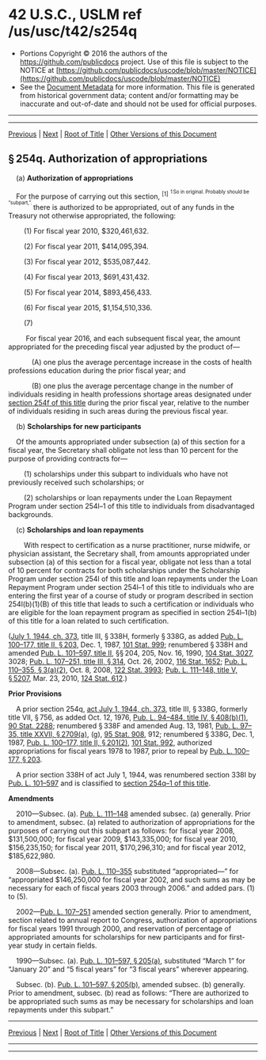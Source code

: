 ---
---

# 42 U.S.C., USLM ref /us/usc/t42/s254q

* Portions Copyright © 2016 the authors of the https://github.com/publicdocs project.
  Use of this file is subject to the NOTICE at [https://github.com/publicdocs/uscode/blob/master/NOTICE](https://github.com/publicdocs/uscode/blob/master/NOTICE)
* See the [Document Metadata](././../../../../../../..//README.md) for more information.
  This file is generated from historical government data; content and/or formatting may be inaccurate and out-of-date and should not be used for official purposes.

----------
----------

[Previous](./../../../../../../..//us/usc/t42/ch6A/schII/ptD/sptiii/m__us_usc_t42_s254p.md) | [Next](./../../../../../../..//us/usc/t42/ch6A/schII/ptD/sptiii/m__us_usc_t42_s254q–1.md) | [Root of Title](./../../../../../../../) | [Other Versions of this Document](https://publicdocs.github.io/go/links?ns=uslm&ref=%2Fus%2Fusc%2Ft42%2Fs254q)

## § 254q. Authorization of appropriations

    (a) __Authorization of appropriations__ 

    For the purpose of carrying out this section, <sup>\[1\]</sup>  <sup><sup> 1 So in original. Probably should be “subpart,”. </sup></sup>  there is authorized to be appropriated, out of any funds in the Treasury not otherwise appropriated, the following:

        (1) For fiscal year 2010, $320,461,632.

        (2) For fiscal year 2011, $414,095,394.

        (3) For fiscal year 2012, $535,087,442.

        (4) For fiscal year 2013, $691,431,432.

        (5) For fiscal year 2014, $893,456,433.

        (6) For fiscal year 2015, $1,154,510,336.

        (7)

         For fiscal year 2016, and each subsequent fiscal year, the amount appropriated for the preceding fiscal year adjusted by the product of—

            (A) one plus the average percentage increase in the costs of health professions education during the prior fiscal year; and

            (B) one plus the average percentage change in the number of individuals residing in health professions shortage areas designated under [section 254f of this title][/us/usc/t42/s254f] during the prior fiscal year, relative to the number of individuals residing in such areas during the previous fiscal year.

    (b) __Scholarships for new participants__ 

    Of the amounts appropriated under subsection (a) of this section for a fiscal year, the Secretary shall obligate not less than 10 percent for the purpose of providing contracts for—

        (1) scholarships under this subpart to individuals who have not previously received such scholarships; or

        (2) scholarships or loan repayments under the Loan Repayment Program under section 254l–1 of this title to individuals from disadvantaged backgrounds.

    (c) __Scholarships and loan repayments__ 

        With respect to certification as a nurse practitioner, nurse midwife, or physician assistant, the Secretary shall, from amounts appropriated under subsection (a) of this section for a fiscal year, obligate not less than a total of 10 percent for contracts for both scholarships under the Scholarship Program under section 254l of this title and loan repayments under the Loan Repayment Program under section 254l–1 of this title to individuals who are entering the first year of a course of study or program described in section 254l(b)(1)(B) of this title that leads to such a certification or individuals who are eligible for the loan repayment program as specified in section 254l–1(b) of this title for a loan related to such certification.

([July 1, 1944, ch. 373][/us/act/1944-07-01/ch373], title III, § 338H, formerly § 338G, as added [Pub. L. 100–177, title II, § 203][/us/pl/100/177/s203], Dec. 1, 1987, [101 Stat. 999][/us/stat/101/999]; renumbered § 338H and amended [Pub. L. 101–597, title II][/us/pl/101/597], §§ 204, 205, Nov. 16, 1990, [104 Stat. 3027][/us/stat/104/3027], 3028; [Pub. L. 107–251, title III, § 314][/us/pl/107/251/s314], Oct. 26, 2002, [116 Stat. 1652][/us/stat/116/1652]; [Pub. L. 110–355, § 3(a)(2)][/us/pl/110/355/s3/a/2], Oct. 8, 2008, [122 Stat. 3993][/us/stat/122/3993]; [Pub. L. 111–148, title V, § 5207][/us/pl/111/148/s5207], Mar. 23, 2010, [124 Stat. 612][/us/stat/124/612].)

 __Prior Provisions__ 

    A prior section 254q, [act July 1, 1944, ch. 373][/us/act/1944-07-01/ch373], title III, § 338G, formerly title VII, § 756, as added Oct. 12, 1976, [Pub. L. 94–484, title IV, § 408(b)(1)][/us/pl/94/484/s408/b/1], [90 Stat. 2288][/us/stat/90/2288]; renumbered § 338F and amended Aug. 13, 1981, [Pub. L. 97–35, title XXVII, § 2709(a)][/us/pl/97/35/s2709/a], (g), [95 Stat. 908][/us/stat/95/908], 912; renumbered § 338G, Dec. 1, 1987, [Pub. L. 100–177, title II, § 201(2)][/us/pl/100/177/s201/2], [101 Stat. 992][/us/stat/101/992], authorized appropriations for fiscal years 1978 to 1987, prior to repeal by [Pub. L. 100–177, § 203][/us/pl/100/177/s203].

    A prior section 338H of act July 1, 1944, was renumbered section 338I by [Pub. L. 101–597][/us/pl/101/597] and is classified to [section 254q–1 of this title][/us/usc/t42/s254q–1].

 __Amendments__ 

    2010—Subsec. (a). [Pub. L. 111–148][/us/pl/111/148] amended subsec. (a) generally. Prior to amendment, subsec. (a) related to authorization of appropriations for the purposes of carrying out this subpart as follows: for fiscal year 2008, $131,500,000; for fiscal year 2009, $143,335,000; for fiscal year 2010, $156,235,150; for fiscal year 2011, $170,296,310; and for fiscal year 2012, $185,622,980.

    2008—Subsec. (a). [Pub. L. 110–355][/us/pl/110/355] substituted “appropriated—” for “appropriated $146,250,000 for fiscal year 2002, and such sums as may be necessary for each of fiscal years 2003 through 2006.” and added pars. (1) to (5).

    2002—[Pub. L. 107–251][/us/pl/107/251] amended section generally. Prior to amendment, section related to annual report to Congress, authorization of appropriations for fiscal years 1991 through 2000, and reservation of percentage of appropriated amounts for scholarships for new participants and for first-year study in certain fields.

    1990—Subsec. (a). [Pub. L. 101–597, § 205(a)][/us/pl/101/597/s205/a], substituted “March 1” for “January 20” and “5 fiscal years” for “3 fiscal years” wherever appearing.

    Subsec. (b). [Pub. L. 101–597, § 205(b)][/us/pl/101/597/s205/b], amended subsec. (b) generally. Prior to amendment, subsec. (b) read as follows: “There are authorized to be appropriated such sums as may be necessary for scholarships and loan repayments under this subpart.”

----------

[Previous](./../../../../../../..//us/usc/t42/ch6A/schII/ptD/sptiii/m__us_usc_t42_s254p.md) | [Next](./../../../../../../..//us/usc/t42/ch6A/schII/ptD/sptiii/m__us_usc_t42_s254q–1.md) | [Root of Title](./../../../../../../../) | [Other Versions of this Document](https://publicdocs.github.io/go/links?ns=uslm&ref=%2Fus%2Fusc%2Ft42%2Fs254q)

----------
----------

[/us/usc/t42/s254f]: https://publicdocs.github.io/go/links?ns=uslm&ref=%2Fus%2Fusc%2Ft42%2Fs254f
[/us/act/1944-07-01/ch373]: https://publicdocs.github.io/go/links?ns=uslm&ref=%2Fus%2Fact%2F1944-07-01%2Fch373
[/us/pl/100/177/s203]: https://publicdocs.github.io/go/links?ns=uslm&ref=%2Fus%2Fpl%2F100%2F177%2Fs203
[/us/stat/101/999]: https://publicdocs.github.io/go/links?ns=uslm&ref=%2Fus%2Fstat%2F101%2F999
[/us/pl/101/597]: https://publicdocs.github.io/go/links?ns=uslm&ref=%2Fus%2Fpl%2F101%2F597
[/us/stat/104/3027]: https://publicdocs.github.io/go/links?ns=uslm&ref=%2Fus%2Fstat%2F104%2F3027
[/us/pl/107/251/s314]: https://publicdocs.github.io/go/links?ns=uslm&ref=%2Fus%2Fpl%2F107%2F251%2Fs314
[/us/stat/116/1652]: https://publicdocs.github.io/go/links?ns=uslm&ref=%2Fus%2Fstat%2F116%2F1652
[/us/pl/110/355/s3/a/2]: https://publicdocs.github.io/go/links?ns=uslm&ref=%2Fus%2Fpl%2F110%2F355%2Fs3%2Fa%2F2
[/us/stat/122/3993]: https://publicdocs.github.io/go/links?ns=uslm&ref=%2Fus%2Fstat%2F122%2F3993
[/us/pl/111/148/s5207]: https://publicdocs.github.io/go/links?ns=uslm&ref=%2Fus%2Fpl%2F111%2F148%2Fs5207
[/us/stat/124/612]: https://publicdocs.github.io/go/links?ns=uslm&ref=%2Fus%2Fstat%2F124%2F612
[/us/act/1944-07-01/ch373]: https://publicdocs.github.io/go/links?ns=uslm&ref=%2Fus%2Fact%2F1944-07-01%2Fch373
[/us/pl/94/484/s408/b/1]: https://publicdocs.github.io/go/links?ns=uslm&ref=%2Fus%2Fpl%2F94%2F484%2Fs408%2Fb%2F1
[/us/stat/90/2288]: https://publicdocs.github.io/go/links?ns=uslm&ref=%2Fus%2Fstat%2F90%2F2288
[/us/pl/97/35/s2709/a]: https://publicdocs.github.io/go/links?ns=uslm&ref=%2Fus%2Fpl%2F97%2F35%2Fs2709%2Fa
[/us/stat/95/908]: https://publicdocs.github.io/go/links?ns=uslm&ref=%2Fus%2Fstat%2F95%2F908
[/us/pl/100/177/s201/2]: https://publicdocs.github.io/go/links?ns=uslm&ref=%2Fus%2Fpl%2F100%2F177%2Fs201%2F2
[/us/stat/101/992]: https://publicdocs.github.io/go/links?ns=uslm&ref=%2Fus%2Fstat%2F101%2F992
[/us/pl/100/177/s203]: https://publicdocs.github.io/go/links?ns=uslm&ref=%2Fus%2Fpl%2F100%2F177%2Fs203
[/us/pl/101/597]: https://publicdocs.github.io/go/links?ns=uslm&ref=%2Fus%2Fpl%2F101%2F597
[/us/usc/t42/s254q–1]: https://publicdocs.github.io/go/links?ns=uslm&ref=%2Fus%2Fusc%2Ft42%2Fs254q%E2%80%931
[/us/pl/111/148]: https://publicdocs.github.io/go/links?ns=uslm&ref=%2Fus%2Fpl%2F111%2F148
[/us/pl/110/355]: https://publicdocs.github.io/go/links?ns=uslm&ref=%2Fus%2Fpl%2F110%2F355
[/us/pl/107/251]: https://publicdocs.github.io/go/links?ns=uslm&ref=%2Fus%2Fpl%2F107%2F251
[/us/pl/101/597/s205/a]: https://publicdocs.github.io/go/links?ns=uslm&ref=%2Fus%2Fpl%2F101%2F597%2Fs205%2Fa
[/us/pl/101/597/s205/b]: https://publicdocs.github.io/go/links?ns=uslm&ref=%2Fus%2Fpl%2F101%2F597%2Fs205%2Fb


